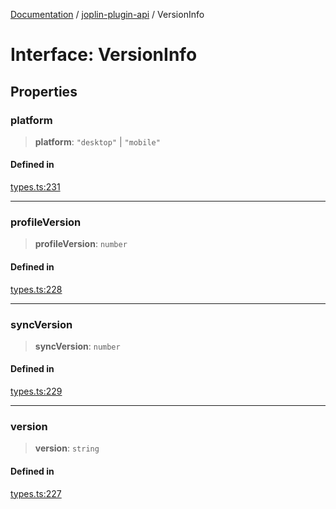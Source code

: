 [Documentation](../../packages.md) / [joplin-plugin-api](../index.md) / VersionInfo

# Interface: VersionInfo

## Properties

### platform

> **platform**: `"desktop"` \| `"mobile"`

#### Defined in

[types.ts:231](https://github.com/rxliuli/joplin-utils/blob/a3a4c55f9104da0aa8b36da1259d082b810b3d68/packages/joplin-plugin-api/src/types.ts#L231)

---

### profileVersion

> **profileVersion**: `number`

#### Defined in

[types.ts:228](https://github.com/rxliuli/joplin-utils/blob/a3a4c55f9104da0aa8b36da1259d082b810b3d68/packages/joplin-plugin-api/src/types.ts#L228)

---

### syncVersion

> **syncVersion**: `number`

#### Defined in

[types.ts:229](https://github.com/rxliuli/joplin-utils/blob/a3a4c55f9104da0aa8b36da1259d082b810b3d68/packages/joplin-plugin-api/src/types.ts#L229)

---

### version

> **version**: `string`

#### Defined in

[types.ts:227](https://github.com/rxliuli/joplin-utils/blob/a3a4c55f9104da0aa8b36da1259d082b810b3d68/packages/joplin-plugin-api/src/types.ts#L227)
